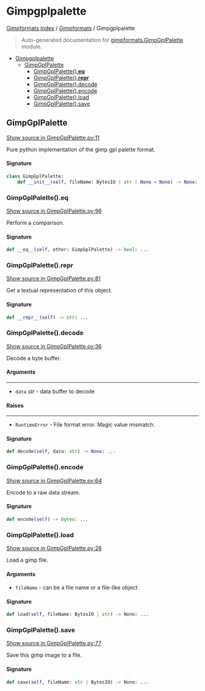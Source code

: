 # Gimpgplpalette

[Gimpformats Index](../README.md#gimpformats-index) / [Gimpformats](./index.md#gimpformats) / Gimpgplpalette

> Auto-generated documentation for [gimpformats.GimpGplPalette](../../../gimpformats/GimpGplPalette.py) module.

- [Gimpgplpalette](#gimpgplpalette)
  - [GimpGplPalette](#gimpgplpalette)
    - [GimpGplPalette().__eq__](#gimpgplpalette()__eq__)
    - [GimpGplPalette().__repr__](#gimpgplpalette()__repr__)
    - [GimpGplPalette().decode](#gimpgplpalette()decode)
    - [GimpGplPalette().encode](#gimpgplpalette()encode)
    - [GimpGplPalette().load](#gimpgplpalette()load)
    - [GimpGplPalette().save](#gimpgplpalette()save)

## GimpGplPalette

[Show source in GimpGplPalette.py:11](../../../gimpformats/GimpGplPalette.py#L11)

Pure python implementation of the gimp gpl palette format.

#### Signature

```python
class GimpGplPalette:
    def __init__(self, fileName: BytesIO | str | None = None) -> None: ...
```

### GimpGplPalette().__eq__

[Show source in GimpGplPalette.py:96](../../../gimpformats/GimpGplPalette.py#L96)

Perform a comparison.

#### Signature

```python
def __eq__(self, other: GimpGplPalette) -> bool: ...
```

### GimpGplPalette().__repr__

[Show source in GimpGplPalette.py:81](../../../gimpformats/GimpGplPalette.py#L81)

Get a textual representation of this object.

#### Signature

```python
def __repr__(self) -> str: ...
```

### GimpGplPalette().decode

[Show source in GimpGplPalette.py:36](../../../gimpformats/GimpGplPalette.py#L36)

Decode a byte buffer.

#### Arguments

----
 - `data` *str* - data buffer to decode

#### Raises

------
 - `RuntimeError` - File format error.  Magic value mismatch.

#### Signature

```python
def decode(self, data: str) -> None: ...
```

### GimpGplPalette().encode

[Show source in GimpGplPalette.py:64](../../../gimpformats/GimpGplPalette.py#L64)

Encode to a raw data stream.

#### Signature

```python
def encode(self) -> bytes: ...
```

### GimpGplPalette().load

[Show source in GimpGplPalette.py:28](../../../gimpformats/GimpGplPalette.py#L28)

Load a gimp file.

#### Arguments

- `fileName` - can be a file name or a file-like object

#### Signature

```python
def load(self, fileName: BytesIO | str) -> None: ...
```

### GimpGplPalette().save

[Show source in GimpGplPalette.py:77](../../../gimpformats/GimpGplPalette.py#L77)

Save this gimp image to a file.

#### Signature

```python
def save(self, fileName: str | BytesIO) -> None: ...
```